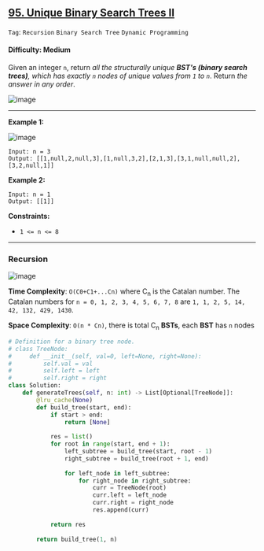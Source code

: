 ## [95. Unique Binary Search Trees II](https://leetcode.com/problems/unique-binary-search-trees-ii/)

```Tag```: ```Recursion``` ```Binary Search Tree``` ```Dynamic Programming```

#### Difficulty: Medium

Given an integer ```n```, return _all the structurally unique __BST's (binary search trees)__, which has exactly ```n``` nodes of unique values from ```1``` to ```n```_. Return _the answer in any order_.

![image](https://github.com/quananhle/Python/assets/35042430/18708fbb-a40a-4691-823f-9392a92523cf)

---

__Example 1:__

![image](https://assets.leetcode.com/uploads/2021/01/18/uniquebstn3.jpg)
```
Input: n = 3
Output: [[1,null,2,null,3],[1,null,3,2],[2,1,3],[3,1,null,null,2],[3,2,null,1]]
```

__Example 2:__
```
Input: n = 1
Output: [[1]]
```

__Constraints:__

- ```1 <= n <= 8```

---

### Recursion

![image](https://leetcode.com/problems/unique-binary-search-trees-ii/solutions/187794/Figures/96_BST.png)

__Time Complexity__: ```O(C0+C1+...Cn)``` where C<sub>n</sub> is the Catalan number. The Catalan numbers for ```n = 0, 1, 2, 3, 4, 5, 6, 7, 8``` are ```1, 1, 2, 5, 14, 42, 132, 429, 1430```.

__Space Complexity__: ```O(n * Cn)```, there is total C<sub>n</sub> __BSTs__, each __BST__ has ```n``` nodes

```Python
# Definition for a binary tree node.
# class TreeNode:
#     def __init__(self, val=0, left=None, right=None):
#         self.val = val
#         self.left = left
#         self.right = right
class Solution:
    def generateTrees(self, n: int) -> List[Optional[TreeNode]]:
        @lru_cache(None)
        def build_tree(start, end):
            if start > end:
                return [None]
            
            res = list()
            for root in range(start, end + 1):
                left_subtree = build_tree(start, root - 1)
                right_subtree = build_tree(root + 1, end)
            
                for left_node in left_subtree:
                    for right_node in right_subtree:
                        curr = TreeNode(root)
                        curr.left = left_node
                        curr.right = right_node
                        res.append(curr)
            
            return res
        
        return build_tree(1, n)
```
